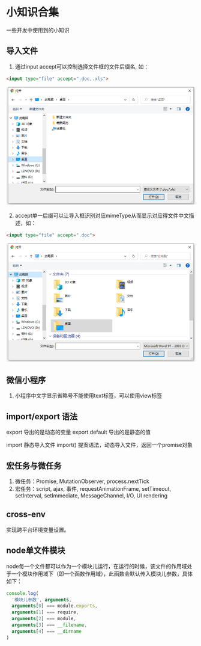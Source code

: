 # 小知识合集

一些开发中使用到的小知识

## 导入文件

1. 通过input accept可以控制选择文件框的文件后缀名, 如：

```html
<input type="file" accept=".doc,.xls">
```

![accept](/image/accept2.png)

2. accept单一后缀可以让导入框识别对应mimeType从而显示对应得文件中文描述，如：

```html
<input type="file" accept=".doc">
```

![accept](/image/accept.png)

## 微信小程序

1. 小程序中文字显示省略号不能使用text标签，可以使用view标签

## import/export 语法

export 导出的是动态的变量
export default 导出的是静态的值

import 静态导入文件
import() 提案语法，动态导入文件，返回一个promise对象

## 宏任务与微任务

1. 微任务：Promise, MutationObserver, process.nextTick
2. 宏任务：script, ajax, 事件, requestAnimationFrame, setTimeout, setInterval, setImmediate, MessageChannel, I/O, UI rendering

## cross-env

实现跨平台环境变量设置。

## node单文件模块

node每一个文件都可以作为一个模块儿运行，在运行的时候，该文件的作用域处于一个模块作用域下（即一个函数作用域），此函数会默认传入模块儿参数，具体如下：

```javascript
console.log(
  '模块儿参数', arguments,
  arguments[0] === module.exports,
  arguments[1] === require,
  arguments[2] === module,
  arguments[3] === __filename,
  arguments[4] === __dirname
)
```
